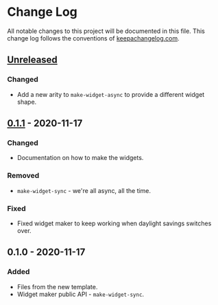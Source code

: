 # Change Log
All notable changes to this project will be documented in this file. This change log follows the conventions of [keepachangelog.com](http://keepachangelog.com/).

## [Unreleased]
### Changed
- Add a new arity to `make-widget-async` to provide a different widget shape.

## [0.1.1] - 2020-11-17
### Changed
- Documentation on how to make the widgets.

### Removed
- `make-widget-sync` - we're all async, all the time.

### Fixed
- Fixed widget maker to keep working when daylight savings switches over.

## 0.1.0 - 2020-11-17
### Added
- Files from the new template.
- Widget maker public API - `make-widget-sync`.

[Unreleased]: https://github.com/your-name/ws-test/compare/0.1.1...HEAD
[0.1.1]: https://github.com/your-name/ws-test/compare/0.1.0...0.1.1
